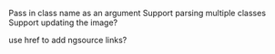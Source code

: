 ﻿
Pass in class name as an argument
Support parsing multiple classes
Support updating the image?

use href to add ngsource links?